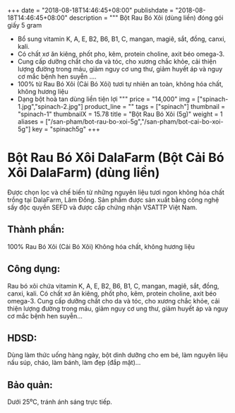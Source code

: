 +++
date = "2018-08-18T14:46:45+08:00"
publishdate = "2018-08-18T14:46:45+08:00"
description = """
Bột Rau Bó Xôi (dùng liền) đóng gói giấy 5 gram

* Bổ sung vitamin K, A, E, B2, B6, B1, C, mangan, magiê, sắt, đồng, canxi, kali. 
* Có chất xơ ăn kiêng, phốt pho, kẽm, protein choline, axit béo omega-3. 
* Cung cấp dưỡng chất cho da và tóc, cho xương chắc khỏe, cải thiện lượng đường trong máu, giảm nguy cơ ung thư, giảm huyết áp và nguy cơ mắc bệnh hen suyễn ....
* 100% từ Rau Bó Xôi (Cải Bó Xôi) tươi tự nhiên an toàn, không hóa chất, không hương liệu
* Dạng bột hoà tan dùng liền tiện lợi
"""
price = "14,000"
img = ["spinach-1.jpg","spinach-2.jpg"]
product_line = ""
tags = ["spinach"]
thumbnail = "spinach-1"
thumbnailX = 15.78
title = "Bột Rau Bó Xôi (5g)"
weight = 1
aliases = ["/san-pham/bot-rau-bo-xoi-5g","/san-pham/bot-cai-bo-xoi-5g"]
key = "spinach5g"
+++

# Bột Rau Bó Xôi DalaFarm (Bột Cải Bó Xôi DalaFarm) (dùng liền)

Được chọn lọc và chế biến từ những nguyên liệu 
tươi ngon không hóa chất trồng tại DalaFarm, Lâm Đồng. Sản phẩm được 
sản xuất bằng công nghệ sấy độc quyền SEFD và được cấp chứng nhận 
VSATTP Việt Nam.

## Thành phần: 
100% Rau Bó Xôi (Cải Bó Xôi)
Không hóa chất, không hương liệu

## Công dụng: 
Rau bó xôi chứa vitamin K, A, E, B2, B6, B1, C, mangan, magiê, sắt, đồng, canxi, kali. Có chất xơ ăn kiêng, phốt pho, kẽm, protein choline, axit béo omega-3. Cung cấp dưỡng chất cho da và tóc, cho xương chắc khỏe, cải thiện lượng đường trong máu, giảm nguy cơ ung thư, giảm huyết áp và nguy cơ mắc bệnh hen suyễn...

## HDSD:  
Dùng làm thức uống hàng ngày, 
bột dinh dưỡng cho em bé, làm 
nguyên liệu nấu súp, cháo, làm 
bánh, làm đẹp (đắp mặt)…

## Bảo quản: 
Dưới 25⁰C, tránh ánh sáng trực tiếp.
